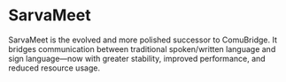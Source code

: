 # SarvaMeet
SarvaMeet is the evolved and more polished successor to ComuBridge. It bridges communication between traditional spoken/written language and sign language—now with greater stability, improved performance, and reduced resource usage.
